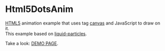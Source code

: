 # Html5DotsAnim
<a href="http://htmlbook.ru/html5">HTML5</a> animation example that uses tag <a href="http://htmlbook.ru/html/canvas">canvas</a> and JavaScript to draw on it.
<br>
This example based on <a href="http://spielzeugz.de/html5/liquid-particles/">liquid-particles</a>.

Take a look: <a href="http://w55.webutu.com/Html5DotsAnim/Html5DotsAnim.html">DEMO PAGE</a>.
